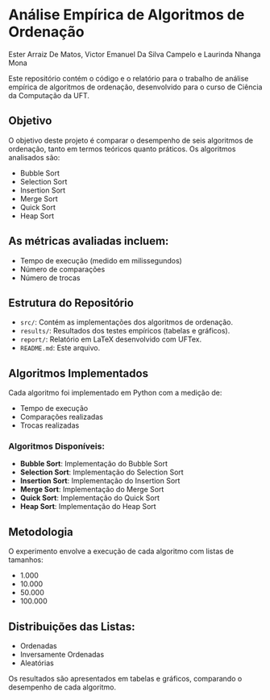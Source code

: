# Análise Empírica de Algoritmos de Ordenação
Ester Arraiz De Matos, Victor Emanuel Da Silva Campelo e Laurinda Nhanga Mona

Este repositório contém o código e o relatório para o trabalho de análise empírica de algoritmos de ordenação, desenvolvido para o curso de Ciência da Computação da UFT.

## Objetivo
O objetivo deste projeto é comparar o desempenho de seis algoritmos de ordenação, tanto em termos teóricos quanto práticos. Os algoritmos analisados são:

- Bubble Sort
- Selection Sort
- Insertion Sort
- Merge Sort
- Quick Sort
- Heap Sort

## As métricas avaliadas incluem:

- Tempo de execução (medido em milissegundos)
- Número de comparações
- Número de trocas

## Estrutura do Repositório
- `src/`: Contém as implementações dos algoritmos de ordenação.
- `results/`: Resultados dos testes empíricos (tabelas e gráficos).
- `report/`: Relatório em LaTeX desenvolvido com UFTex.
- `README.md`: Este arquivo.

## Algoritmos Implementados
Cada algoritmo foi implementado em Python com a medição de:

- Tempo de execução
- Comparações realizadas
- Trocas realizadas

### Algoritmos Disponíveis:
- **Bubble Sort**: Implementação do Bubble Sort
- **Selection Sort**: Implementação do Selection Sort
- **Insertion Sort**: Implementação do Insertion Sort
- **Merge Sort**: Implementação do Merge Sort
- **Quick Sort**: Implementação do Quick Sort
- **Heap Sort**: Implementação do Heap Sort

## Metodologia
O experimento envolve a execução de cada algoritmo com listas de tamanhos:

- 1.000
- 10.000
- 50.000
- 100.000

## Distribuições das Listas:

- Ordenadas
- Inversamente Ordenadas
- Aleatórias

Os resultados são apresentados em tabelas e gráficos, comparando o desempenho de cada algoritmo.
